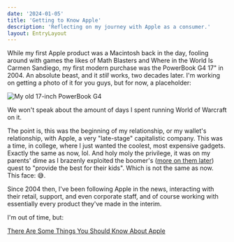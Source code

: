 ```yaml
---
date: '2024-01-05'
title: 'Getting to Know Apple'
description: 'Reflecting on my journey with Apple as a consumer.'
layout: EntryLayout
---
```


While my first Apple product was a Macintosh back in the day, fooling around with games the likes of Math Blasters and Where in the World Is Carmen Sandiego, my first modern purchase was the PowerBook G4 17" in 2004. An absolute beast, and it *still* works, two decades later. I'm working on getting a photo of it for you guys, but for now, a placeholder:

![My old 17-inch PowerBook G4](https://placehold.co/1344 "My old 17-inch PowerBook G4")

We won't speak about the amount of days I spent running World of Warcraft on it.

The point is, this was the beginning of my relationship, or my wallet's relationship, with Apple, a very "late-stage" capitalistic company. This was a time, in college, where I just wanted the coolest, most expensive gadgets. Exactly the same as now, lol. And holy moly the privilege, it was on my parents' dime as I brazenly exploited the boomer's ([more on them later](#)) quest to "provide the best for their kids". Which is not the same as now. This face: 😅.

Since 2004 then, I've been following Apple in the news, interacting with their retail, support, and even corporate staff, and of course working with essentially every product they've made in the interim.

I'm out of time, but:

[There Are Some Things You Should Know About Apple](/articles/there-are-some-things-you-should-know-about-apple)






